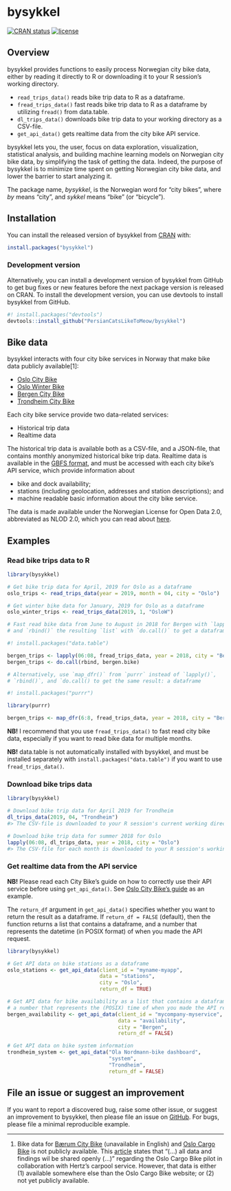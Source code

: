 
<!-- README.md is generated from README.Rmd. Please edit that file -->

# bysykkel

<!-- badges: start -->

[![CRAN
status](https://www.r-pkg.org/badges/version/bysykkel)](https://cran.r-project.org/package=bysykkel)
[![license](https://img.shields.io/github/license/mashape/apistatus.svg?maxAge=2592000)](https://github.com/PersianCatsLikeToMeow/bysykkel/blob/master/LICENSE)
<!-- badges: end -->

## Overview

bysykkel provides functions to easily process Norwegian city bike data,
either by reading it directly to R or downloading it to your R session’s
working directory.

  - `read_trips_data()` reads bike trip data to R as a dataframe.
  - `fread_trips_data()` fast reads bike trip data to R as a dataframe
    by utilizing `fread()` from data.table.
  - `dl_trips_data()` downloads bike trip data to your working directory
    as a CSV-file.
  - `get_api_data()` gets realtime data from the city bike API service.

bysykkel lets you, the user, focus on data exploration, visualization,
statistical analysis, and building machine learning models on Norwegian
city bike data, by simplifying the task of getting the data. Indeed, the
purpose of bysykkel is to minimize time spent on getting Norwegian city
bike data, and lower the barrier to start analyzing it.

The package name, *bysykkel*, is the Norwegian word for “city bikes”,
where *by* means “city”, and *sykkel* means “bike” (or “bicycle”).

## Installation

You can install the released version of bysykkel from
[CRAN](https://CRAN.R-project.org) with:

``` r
install.packages("bysykkel")
```

### Development version

Alternatively, you can install a development version of bysykkel from
GitHub to get bug fixes or new features before the next package version
is released on CRAN. To install the development version, you can use
devtools to install bysykkel from GitHub.

``` r
#! install.packages("devtools")
devtools::install_github("PersianCatsLikeToMeow/bysykkel")
```

## Bike data

bysykkel interacts with four city bike services in Norway that make bike
data publicly available\[1\]:

  - [Oslo City Bike](https://oslobysykkel.no/en/open-data)
  - [Oslo Winter Bike](https://oslovintersykkel.no/en/open-data)
  - [Bergen City Bike](https://bergenbysykkel.no/en/open-data)
  - [Trondheim City Bike](https://trondheimbysykkel.no/en/open-data)

Each city bike service provide two data-related services:

  - Historical trip data
  - Realtime data

The historical trip data is available both as a CSV-file, and a
JSON-file, that contains monthly anonymized historical bike trip data.
Realtime data is available in the [GBFS
format](https://github.com/NABSA/gbfs/blob/master/gbfs.md), and must be
accessed with each city bike’s API service, which provide information
about

  - bike and dock availability;
  - stations (including geolocation, addresses and station
    descriptions); and
  - machine readable basic information about the city bike service.

The data is made available under the Norwegian License for Open Data
2.0, abbreviated as NLOD 2.0, which you can read about
[here](https://data.norge.no/nlod/en/2.0).

## Examples

### Read bike trips data to R

``` r
library(bysykkel)

# Get bike trip data for April, 2019 for Oslo as a dataframe
oslo_trips <- read_trips_data(year = 2019, month = 04, city = "Oslo")

# Get winter bike data for January, 2019 for Oslo as a dataframe
oslo_winter_trips <- read_trips_data(2019, 1, "OsloW")

# Fast read bike data from June to August in 2018 for Bergen with `lapply()`,
# and `rbind()` the resulting `list` with `do.call()` to get a dataframe

#! install.packages("data.table")

bergen_trips <- lapply(06:08, fread_trips_data, year = 2018, city = "Bergen")
bergen_trips <- do.call(rbind, bergen.bike)

# Alternatively, use `map_dfr()` from `purrr` instead of `lapply()`,
# `rbind()`, and `do.call() to get the same result: a dataframe

#! install.packages("purrr")

library(purrr)

bergen_trips <- map_dfr(6:8, fread_trips_data, year = 2018, city = "Bergen")
```

**NB\!** I recommend that you use `fread_trips_data()` to fast read city
bike data, especially if you want to read bike data for multiple months.

**NB\!** data.table is not automatically installed with bysykkel, and
must be installed separately with `install.packages("data.table")` if
you want to use `fread_trips_data()`.

### Download bike trips data

``` r
library(bysykkel)

# Download bike trip data for April 2019 for Trondheim
dl_trips_data(2019, 04, "Trondheim")
#> The CSV-file is downloaded to your R session's current working directory

# Download bike trip data for summer 2018 for Oslo
lapply(06:08, dl_trips_data, year = 2018, city = "Oslo")
#> The CSV-file for each month is downloaded to your R session's working directory
```

### Get realtime data from the API service

**NB\!** Please read each City Bike’s guide on how to correctly use
their API service before using `get_api_data()`. See [Oslo City Bike’s
guide](https://oslobysykkel.no/en/open-data/realtime) as an example.

The `return_df` argument in `get_api_data()` specifies whether you want
to return the result as a dataframe. If `return_df = FALSE` (default),
then the function returns a list that contains a dataframe, and a number
that represents the datetime (in POSIX format) of when you made the API
request.

``` r
library(bysykkel)

# Get API data on bike stations as a dataframe
oslo_stations <- get_api_data(client_id = "myname-myapp", 
                              data = "stations",
                              city = "Oslo",
                              return_df = TRUE)

# Get API data for bike availability as a list that contains a dataframe, and
# a number that represents the (POSIX) time of when you made the API request
bergen_availability <- get_api_data(client_id = "mycompany-myservice",
                                    data = "availability",
                                    city = "Bergen",
                                    return_df = FALSE)

# Get API data on bike system information
trondheim_system <- get_api_data("Ola Nordmann-bike dashboard",
                                 "system",
                                 "Trondheim",
                                 return_df = FALSE)
```

## File an issue or suggest an improvement

If you want to report a discovered bug, raise some other issue, or
suggest an improvement to bysykkel, then please file an issue on
[GitHub](https://github.com/PersianCatsLikeToMeow/bysykkel/issues). For
bugs, please file a minimal reproducible example.

-----

1.  Bike data for [Bærum City
    Bike](https://www.baerum.kommune.no/tjenester/vei-trafikk-og-parkering/sykkel-i-barum/bysykkel/)
    (unavailable in English) and [Oslo Cargo
    Bike](https://oslolastesykkel.no/en) is not publicly available. This
    [article](https://medium.com/urbansharing/piloting-cargo-bikes-to-study-oslos-combined-mobility-needs-b4a8bf536c60)
    states that “(…) all data and findings wil be shared openly (…)”
    regarding the Oslo Cargo Bike pilot in collaboration with Hertz’s
    carpool service. However, that data is either (1) available
    somewhere else than the Oslo Cargo Bike website; or (2) not yet
    publicly available.

